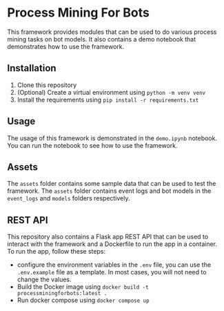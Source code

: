 # Process Mining For Bots

This framework provides modules that can be used to do various process mining tasks on bot models. It also contains a demo notebook that demonstrates how to use the framework.

## Installation

1. Clone this repository
2. (Optional) Create a virtual environment using `python -m venv venv`
3. Install the requirements using `pip install -r requirements.txt`

## Usage

The usage of this framework is demonstrated in the `demo.ipynb` notebook. You can run the notebook to see how to use the framework.

## Assets

The `assets` folder contains some sample data that can be used to test the framework. The `assets` folder contains event logs and bot models in the `event_logs` and `models` folders respectively.

## REST API

This repository also contains a Flask app REST API that can be used to interact with the framework and a Dockerfile to run the app in a container. To run the app, follow these steps:

- configure the environment variables in the `.env` file, you can use the `.env.example` file as a template. In most cases, you will not need to change the values.
- Build the Docker image using `docker build -t processminingforbots:latest .`
- Run docker compose using `docker compose up`
